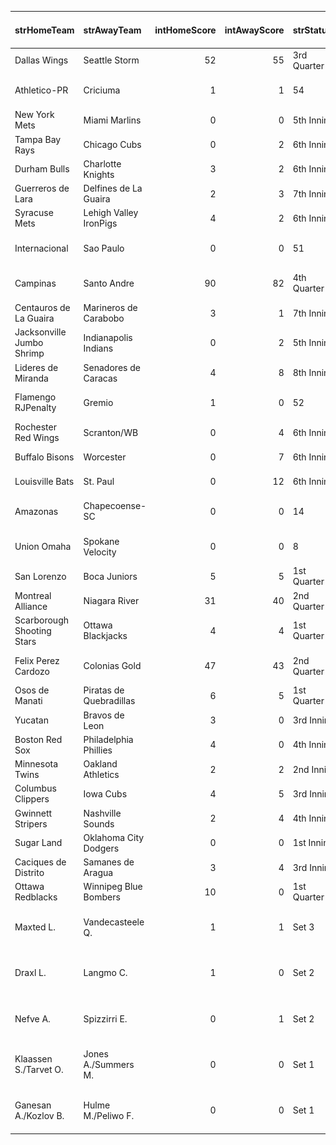 | strHomeTeam                | strAwayTeam             |   intHomeScore |   intAwayScore | strStatus      | strCountry        | strLeague                       | Sport Code        | TV Listing Link                                                                                                 | Rating Image                                                                                                                               |
|:---------------------------|:------------------------|---------------:|---------------:|:---------------|:------------------|:--------------------------------|:------------------|:----------------------------------------------------------------------------------------------------------------|:-------------------------------------------------------------------------------------------------------------------------------------------|
| Dallas Wings               | Seattle Storm           |             52 |             55 | 3rd Quarter 5  | USA               | WNBA                            | Basketball        | <a href="https://www.wnba.com/schedule?season=2024&month=all">WNBA Schedule</a>                                 | <img src="https://raw.githubusercontent.com/BlakeDuncan25/Donut-SVG-Ratings/bac4e4a278175106499642192132b1786a9aec38/71.svg" alt="71">     |
| Athletico-PR               | Criciuma                |              1 |              1 | 54             | BRAZIL            | Serie A                         | Soccer            | <a href="https://www.livesoccertv.com/schedules/">Live Soccer TV</a>                                            | <img src="https://raw.githubusercontent.com/BlakeDuncan25/Donut-SVG-Ratings/bac4e4a278175106499642192132b1786a9aec38/65.svg" alt="65">     |
| New York Mets              | Miami Marlins           |              0 |              0 | 5th Inning     | USA               | MLB                             | Baseball          | <a href="https://www.mlb.com/schedule">MLB Schedule</a>                                                         | <img src="https://raw.githubusercontent.com/BlakeDuncan25/Donut-SVG-Ratings/bac4e4a278175106499642192132b1786a9aec38/59.svg" alt="59">     |
| Tampa Bay Rays             | Chicago Cubs            |              0 |              2 | 6th Inning     | USA               | MLB                             | Baseball          | <a href="https://www.mlb.com/schedule">MLB Schedule</a>                                                         | <img src="https://raw.githubusercontent.com/BlakeDuncan25/Donut-SVG-Ratings/bac4e4a278175106499642192132b1786a9aec38/53.svg" alt="53">     |
| Durham Bulls               | Charlotte Knights       |              3 |              2 | 6th Inning     | USA               | IL - First stage                | Baseball          | <a href="http://milb.tv/">MiLB.TV</a>                                                                           | <img src="https://raw.githubusercontent.com/BlakeDuncan25/Donut-SVG-Ratings/bac4e4a278175106499642192132b1786a9aec38/52.svg" alt="52">     |
| Guerreros de Lara          | Delfines de La Guaira   |              2 |              3 | 7th Inning     | VENEZUELA         | LMBP                            | Baseball          | <a href="https://www.youtube.com/@LMBPVE/streams">YouTube</a>                                                   | <img src="https://raw.githubusercontent.com/BlakeDuncan25/Donut-SVG-Ratings/bac4e4a278175106499642192132b1786a9aec38/46.svg" alt="46">     |
| Syracuse Mets              | Lehigh Valley IronPigs  |              4 |              2 | 6th Inning     | USA               | IL - First stage                | Baseball          | <a href="http://milb.tv/">MiLB.TV</a>                                                                           | <img src="https://raw.githubusercontent.com/BlakeDuncan25/Donut-SVG-Ratings/bac4e4a278175106499642192132b1786a9aec38/41.svg" alt="41">     |
| Internacional              | Sao Paulo               |              0 |              0 | 51             | BRAZIL            | Serie A                         | Soccer            | <a href="https://www.livesoccertv.com/schedules/">Live Soccer TV</a>                                            | <img src="https://raw.githubusercontent.com/BlakeDuncan25/Donut-SVG-Ratings/bac4e4a278175106499642192132b1786a9aec38/39.svg" alt="39">     |
| Campinas                   | Santo Andre             |             90 |             82 | 4th Quarter 10 | BRAZIL            | LBF Women - Play Offs           | Basketball        | <a href="https://www.youtube.com/@LiveBasketballBR/streams">YouTube</a>                                         | <img src="https://raw.githubusercontent.com/BlakeDuncan25/Donut-SVG-Ratings/bac4e4a278175106499642192132b1786a9aec38/36.svg" alt="36">     |
| Centauros de La Guaira     | Marineros de Carabobo   |              3 |              1 | 7th Inning     | VENEZUELA         | LMBP                            | Baseball          | <a href="https://www.youtube.com/@LMBPVE/streams">YouTube</a>                                                   | <img src="https://raw.githubusercontent.com/BlakeDuncan25/Donut-SVG-Ratings/bac4e4a278175106499642192132b1786a9aec38/31.svg" alt="31">     |
| Jacksonville Jumbo Shrimp  | Indianapolis Indians    |              0 |              2 | 5th Inning     | USA               | IL - First stage                | Baseball          | <a href="http://milb.tv/">MiLB.TV</a>                                                                           | <img src="https://raw.githubusercontent.com/BlakeDuncan25/Donut-SVG-Ratings/bac4e4a278175106499642192132b1786a9aec38/27.svg" alt="27">     |
| Lideres de Miranda         | Senadores de Caracas    |              4 |              8 | 8th Inning     | VENEZUELA         | LMBP                            | Baseball          | <a href="https://www.youtube.com/@LMBPVE/streams">YouTube</a>                                                   | <img src="https://raw.githubusercontent.com/BlakeDuncan25/Donut-SVG-Ratings/bac4e4a278175106499642192132b1786a9aec38/25.svg" alt="25">     |
| Flamengo RJPenalty         | Gremio                  |              1 |              0 | 52             | BRAZIL            | Serie A                         | Soccer            | <a href="https://www.livesoccertv.com/schedules/">Live Soccer TV</a>                                            | <img src="https://raw.githubusercontent.com/BlakeDuncan25/Donut-SVG-Ratings/bac4e4a278175106499642192132b1786a9aec38/19.svg" alt="19">     |
| Rochester Red Wings        | Scranton/WB             |              0 |              4 | 6th Inning     | USA               | IL - First stage                | Baseball          | <a href="http://milb.tv/">MiLB.TV</a>                                                                           | <img src="https://raw.githubusercontent.com/BlakeDuncan25/Donut-SVG-Ratings/bac4e4a278175106499642192132b1786a9aec38/12.svg" alt="12">     |
| Buffalo Bisons             | Worcester               |              0 |              7 | 6th Inning     | USA               | IL - First stage                | Baseball          | <a href="http://milb.tv/">MiLB.TV</a>                                                                           | <img src="https://raw.githubusercontent.com/BlakeDuncan25/Donut-SVG-Ratings/bac4e4a278175106499642192132b1786a9aec38/1.svg" alt="1">       |
| Louisville Bats            | St. Paul                |              0 |             12 | 6th Inning     | USA               | IL - First stage                | Baseball          | <a href="http://milb.tv/">MiLB.TV</a>                                                                           | <img src="https://raw.githubusercontent.com/BlakeDuncan25/Donut-SVG-Ratings/bac4e4a278175106499642192132b1786a9aec38/1.svg" alt="1">       |
| Amazonas                   | Chapecoense-SC          |              0 |              0 | 14             | BRAZIL            | Serie B                         | Soccer            | <a href="https://www.livesoccertv.com/schedules/">Live Soccer TV</a>                                            | <img src="https://raw.githubusercontent.com/BlakeDuncan25/Donut-SVG-Ratings/bac4e4a278175106499642192132b1786a9aec38/<NA>.svg" alt="<NA>"> |
| Union Omaha                | Spokane Velocity        |              0 |              0 | 8              | USA               | USL League One Cup              | Soccer            | <a href="#N/A"></a>                                                                                             | <img src="https://raw.githubusercontent.com/BlakeDuncan25/Donut-SVG-Ratings/bac4e4a278175106499642192132b1786a9aec38/<NA>.svg" alt="<NA>"> |
| San Lorenzo                | Boca Juniors            |              5 |              5 | 1st Quarter 4  | ARGENTINA         | Liga A - Play Offs              | Basketball        | <a href="https://www.basquetpass.tv/">Basquet Pass</a>                                                          | <img src="https://raw.githubusercontent.com/BlakeDuncan25/Donut-SVG-Ratings/bac4e4a278175106499642192132b1786a9aec38/<NA>.svg" alt="<NA>"> |
| Montreal Alliance          | Niagara River           |             31 |             40 | 2nd Quarter 7  | CANADA            | CEBL                            | Basketball        | <a href="https://plus.cebl.ca/">CEBL+</a>                                                                       | <img src="https://raw.githubusercontent.com/BlakeDuncan25/Donut-SVG-Ratings/bac4e4a278175106499642192132b1786a9aec38/<NA>.svg" alt="<NA>"> |
| Scarborough Shooting Stars | Ottawa Blackjacks       |              4 |              4 | 1st Quarter 3  | CANADA            | CEBL                            | Basketball        | <a href="https://plus.cebl.ca/">CEBL+</a>                                                                       | <img src="https://raw.githubusercontent.com/BlakeDuncan25/Donut-SVG-Ratings/bac4e4a278175106499642192132b1786a9aec38/<NA>.svg" alt="<NA>"> |
| Felix Perez Cardozo        | Colonias Gold           |             47 |             43 | 2nd Quarter 10 | PARAGUAY          | LNB - Apertura - Winners        | Basketball        | -                                                                                                               | <img src="https://raw.githubusercontent.com/BlakeDuncan25/Donut-SVG-Ratings/bac4e4a278175106499642192132b1786a9aec38/<NA>.svg" alt="<NA>"> |
| Osos de Manati             | Piratas de Quebradillas |              6 |              5 | 1st Quarter 3  | PUERTO RICO       | BSN                             | Basketball        | <a href="https://www.youtube.com/@BaloncestoSuperiorNacionalPR/streams">YouTube</a>                             | <img src="https://raw.githubusercontent.com/BlakeDuncan25/Donut-SVG-Ratings/bac4e4a278175106499642192132b1786a9aec38/<NA>.svg" alt="<NA>"> |
| Yucatan                    | Bravos de Leon          |              3 |              0 | 3rd Inning     | MEXICO            | LMB                             | Baseball          | <a href="https://www.youtube.com/results?search_query=liga+mexicana+de+beisbol&sp=EgJAAQ%253D%253D">YouTube</a> | <img src="https://raw.githubusercontent.com/BlakeDuncan25/Donut-SVG-Ratings/bac4e4a278175106499642192132b1786a9aec38/<NA>.svg" alt="<NA>"> |
| Boston Red Sox             | Philadelphia Phillies   |              4 |              0 | 4th Inning     | USA               | MLB                             | Baseball          | <a href="https://www.mlb.com/schedule">MLB Schedule</a>                                                         | <img src="https://raw.githubusercontent.com/BlakeDuncan25/Donut-SVG-Ratings/bac4e4a278175106499642192132b1786a9aec38/<NA>.svg" alt="<NA>"> |
| Minnesota Twins            | Oakland Athletics       |              2 |              2 | 2nd Inning     | USA               | MLB                             | Baseball          | <a href="https://www.mlb.com/schedule">MLB Schedule</a>                                                         | <img src="https://raw.githubusercontent.com/BlakeDuncan25/Donut-SVG-Ratings/bac4e4a278175106499642192132b1786a9aec38/<NA>.svg" alt="<NA>"> |
| Columbus Clippers          | Iowa Cubs               |              4 |              5 | 3rd Inning     | USA               | IL - First stage                | Baseball          | <a href="http://milb.tv/">MiLB.TV</a>                                                                           | <img src="https://raw.githubusercontent.com/BlakeDuncan25/Donut-SVG-Ratings/bac4e4a278175106499642192132b1786a9aec38/<NA>.svg" alt="<NA>"> |
| Gwinnett Stripers          | Nashville Sounds        |              2 |              4 | 4th Inning     | USA               | IL - First stage                | Baseball          | <a href="http://milb.tv/">MiLB.TV</a>                                                                           | <img src="https://raw.githubusercontent.com/BlakeDuncan25/Donut-SVG-Ratings/bac4e4a278175106499642192132b1786a9aec38/<NA>.svg" alt="<NA>"> |
| Sugar Land                 | Oklahoma City Dodgers   |              0 |              0 | 1st Inning     | USA               | PCL - First stage               | Baseball          | <a href="http://milb.tv/">MiLB.TV</a>                                                                           | <img src="https://raw.githubusercontent.com/BlakeDuncan25/Donut-SVG-Ratings/bac4e4a278175106499642192132b1786a9aec38/<NA>.svg" alt="<NA>"> |
| Caciques de Distrito       | Samanes de Aragua       |              3 |              4 | 3rd Inning     | VENEZUELA         | LMBP                            | Baseball          | <a href="https://www.youtube.com/@LMBPVE/streams">YouTube</a>                                                   | <img src="https://raw.githubusercontent.com/BlakeDuncan25/Donut-SVG-Ratings/bac4e4a278175106499642192132b1786a9aec38/<NA>.svg" alt="<NA>"> |
| Ottawa Redblacks           | Winnipeg Blue Bombers   |             10 |              0 | 1st Quarter 15 | CANADA            | CFL                             | American Football | <a href="https://www.cfl.ca/plus/">CFL+</a>                                                                     | <img src="https://raw.githubusercontent.com/BlakeDuncan25/Donut-SVG-Ratings/bac4e4a278175106499642192132b1786a9aec38/<NA>.svg" alt="<NA>"> |
| Maxted L.                  | Vandecasteele Q.        |              1 |              1 | Set 3          | ITF MEN - SINGLES | M25 Wichita, KS (USA), hard     | Tennis            | <a href="#N/A"></a>                                                                                             | <img src="https://raw.githubusercontent.com/BlakeDuncan25/Donut-SVG-Ratings/bac4e4a278175106499642192132b1786a9aec38/<NA>.svg" alt="<NA>"> |
| Draxl L.                   | Langmo C.               |              1 |              0 | Set 2          | ITF MEN - SINGLES | M25 Wichita, KS (USA), hard     | Tennis            | <a href="#N/A"></a>                                                                                             | <img src="https://raw.githubusercontent.com/BlakeDuncan25/Donut-SVG-Ratings/bac4e4a278175106499642192132b1786a9aec38/<NA>.svg" alt="<NA>"> |
| Nefve A.                   | Spizzirri E.            |              0 |              1 | Set 2          | ITF MEN - SINGLES | M25 Wichita, KS (USA), hard     | Tennis            | <a href="#N/A"></a>                                                                                             | <img src="https://raw.githubusercontent.com/BlakeDuncan25/Donut-SVG-Ratings/bac4e4a278175106499642192132b1786a9aec38/<NA>.svg" alt="<NA>"> |
| Klaassen S./Tarvet O.      | Jones A./Summers M.     |              0 |              0 | Set 1          | ITF MEN - DOUBLES | M15 San Diego, CA 3 (USA), hard | Tennis            | <a href="https://live.itftennis.com/en/live-streams/">ITF Live Streams</a>                                      | <img src="https://raw.githubusercontent.com/BlakeDuncan25/Donut-SVG-Ratings/bac4e4a278175106499642192132b1786a9aec38/<NA>.svg" alt="<NA>"> |
| Ganesan A./Kozlov B.       | Hulme M./Peliwo F.      |              0 |              0 | Set 1          | ITF MEN - DOUBLES | M25 Wichita, KS (USA), hard     | Tennis            | <a href="#N/A"></a>                                                                                             | <img src="https://raw.githubusercontent.com/BlakeDuncan25/Donut-SVG-Ratings/bac4e4a278175106499642192132b1786a9aec38/<NA>.svg" alt="<NA>"> |